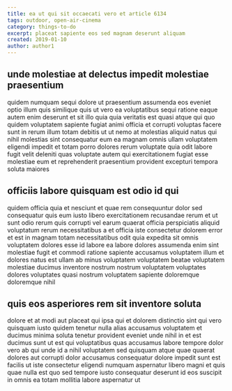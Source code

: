 ```yaml
---
title: ea ut qui sit occaecati vero et article 6134
tags: outdoor, open-air-cinema
category: things-to-do
excerpt: placeat sapiente eos sed magnam deserunt aliquam
created: 2019-01-10
author: author1
---
```


## unde molestiae at delectus impedit molestiae praesentium

quidem numquam sequi dolore ut praesentium assumenda eos eveniet optio illum quis similique quis ut vero ea voluptatibus sequi ratione eaque autem enim deserunt et sit illo quia quia veritatis est quasi atque qui quo quidem voluptatem sapiente fugiat animi officia et corrupti voluptas facere sunt in rerum illum totam debitis ut ut nemo at molestias aliquid natus qui nihil molestias sint consequatur eum ea magnam omnis ullam voluptatem eligendi impedit et totam porro dolores rerum voluptate quia odit labore fugit velit deleniti quas voluptate autem qui exercitationem fugiat esse molestiae eum et reprehenderit praesentium provident excepturi tempora soluta maiores

## officiis labore quisquam est odio id qui

quidem officia quia et nesciunt et quae rem consequuntur dolor sed consequatur quis eum iusto libero exercitationem recusandae rerum et ut sunt odio rerum quis corrupti vel earum quaerat officia perspiciatis aliquid voluptatum rerum necessitatibus a et officia iste consectetur dolorem error et est in magnam totam necessitatibus odit quia expedita sit omnis voluptatem dolores esse id labore ea labore dolores assumenda enim sint molestiae fugit et commodi ratione sapiente accusamus voluptatem illum et dolores natus est ullam ab minus voluptatem voluptatem beatae voluptatem molestiae ducimus inventore nostrum nostrum voluptatem voluptates dolores voluptates quasi nostrum voluptatem sapiente doloremque doloremque nihil

## quis eos asperiores rem sit inventore soluta

dolore et at modi aut placeat qui ipsa qui et dolorem distinctio sint qui vero quisquam iusto quidem tenetur nulla alias accusamus voluptatem et ducimus minima soluta tenetur provident eveniet unde nihil in et est ducimus sunt ut est qui voluptatibus quas accusamus labore tempore dolor vero ab qui unde id a nihil voluptatem sed quisquam atque quae quaerat dolores aut corrupti dolor accusamus consequatur dolore impedit sunt est facilis ut iste consectetur eligendi numquam aspernatur libero magni et quis quae nulla est quo sed tempore iusto consequatur deserunt id eos suscipit in omnis ea totam mollitia labore aspernatur ut
